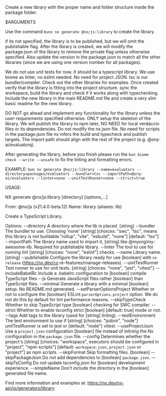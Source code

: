 Create a new library with the proper name and folder structure inside the package folder.

<user-requirements>
$ARGUMENTS
</user-requirements>

Use the command `bunx nx generate @nx/js:library` to create the library.

if its not specified, the library is to be published, but we will omit the publishable flag. After the library is created, we will modify the package.json of the library to remove the private flag unless otherwise specified. Also update the version in the package.json to match all the other libraries (since we are using one version number for all packages).

We do not use unit tests for now. It should be a typescript library. We use biome as linter, no eslint needed. No need for project JSON. tsc is our bundler/compiler. Check out the other libraries for examples.
Once created verify that the library is fitting into the project structure. sync the workspace, build the library and check if it works along with typechecking. Include the new library in the main README.md file and create a very slim basic readme for the new library.

DO NOT go ahead and implement any functionality for the library unless the user-requirements specified otherwise. ONLY setup the skeleton of the library. We will publish the library to npm later, NO NEED for local verdaccio files or its dependencies. Do not modify the nx.json file. No need for scripts in the package.json file nx infers the build and typecheck and publish targets. The import path should align with the rest of the project (e.g. @orq-ai/evaluatorq).

After generating the library, before you finish please run the `bun biome check --write --unsafe` to fix the linting and formatting errors.

EXAMPLE:
`bun nx generate @nx/js:library --name=evaluators --directory=packages/evaluators --bundler=tsc --importPath=@orq-ai/evaluators --linter=none --unitTestRunner=none --strict=true`

USAGE:

NX   generate @nx/js:library [directory] [options,...]


From:  @nx/js (v21.4.0-beta.12)
Name:  library (aliases: lib)


  Create a TypeScript Library.


Options:
    --directory                  A directory where the lib is placed.                            [string]
    --bundler                    The bundler to use. Choosing 'none'     [string] [choices: "swc", "tsc",
                                 means this library is not buildable."rollup", "vite", "esbuild", "none"]
                                                                                         [default: "tsc"]
    --importPath                 The library name used to import it,                             [string]
                                 like @myorg/my-awesome-lib. Required
                                 for publishable library.
    --linter                     The tool to use for running lint    [string] [choices: "none", "eslint"]
                                 checks.
    --name                       Library name.                                                   [string]
    --publishable                Configure the library ready for use                            [boolean]
                                 with `nx release` (https://nx.dev/co
                                 re-features/manage-releases).
    --unitTestRunner             Test runner to use for unit tests.    [string] [choices: "none", "jest",
                                                                                                "vitest"]
    --includeBabelRc             Include a .babelrc configuration to                            [boolean]
                                 compile TypeScript files
    --js                         Generate JavaScript files rather                               [boolean]
                                 than TypeScript files.
    --minimal                    Generate a library with a minimal                              [boolean]
                                 setup. No README.md generated.
    --setParserOptionsProject    Whether or not to configure the                                [boolean]
                                 ESLint `parserOptions.project`
                                 option. We do not do this by default
                                 for lint performance reasons.
    --skipTypeCheck              Whether to skip TypeScript type                                [boolean]
                                 checking for SWC compiler.
    --strict                     Whether to enable tsconfig strict              [boolean] [default: true]
                                 mode or not.
    --tags                       Add tags to the library (used for                               [string]
                                 linting).
    --testEnvironment            The test environment to use if       [string] [choices: "jsdom", "node"]
                                 unitTestRunner is set to jest or                       [default: "node"]
                                 vitest.
    --useProjectJson             Use a `project.json` configuration                             [boolean]
                                 file instead of inlining the Nx
                                 configuration in the `package.json`
                                 file.
    --config                     Determines whether the project's         [string] [choices: "workspace",
                                 executors should be configured in    "project", "npm-scripts"] [default:
                                 `workspace.json`, `project.json` or                           "project"]
                                 as npm scripts.
    --skipFormat                 Skip formatting files.                                         [boolean]
    --skipPackageJson            Do not add dependencies to                                     [boolean]
                                 `package.json`.
    --skipTsConfig               Do not update tsconfig.json for                                [boolean]
                                 development experience.
    --simpleName                 Don't include the directory in the                             [boolean]
                                 generated file name.



Find more information and examples at: https://nx.dev/nx-api/js/generators/library